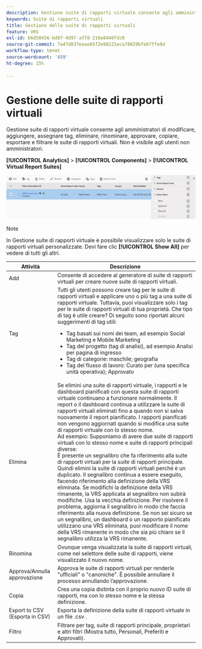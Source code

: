 ```yaml
---
description: Gestione suite di rapporti virtuale consente agli amministratori di modificare, aggiungere, assegnare tag, eliminare, rinominare, approvare, copiare, esportare e filtrare le suite di rapporti virtuali. Non è visibile agli utenti non amministratori.
keywords: Suite di rapporti virtuali
title: Gestione delle suite di rapporti virtuali
feature: VRS
exl-id: b6d58456-bd07-4d97-aff8-216e8440fdc0
source-git-commit: 7a47d837eeae65f2e98123aca78029bfeb7ffe9d
workflow-type: tm+mt
source-wordcount: '459'
ht-degree: 15%

---
```


# Gestione delle suite di rapporti virtuali

Gestione suite di rapporti virtuale consente agli amministratori di modificare, aggiungere, assegnare tag, eliminare, rinominare, approvare, copiare, esportare e filtrare le suite di rapporti virtuali. Non è visibile agli utenti non amministratori.

**[!UICONTROL Analytics]** > **[!UICONTROL Components]** > **[!UICONTROL Virtual Report Suites]**

![](assets/vrs-manage.png)

>[!NOTE]
>
>In Gestione suite di rapporti virtuale è possibile visualizzare solo le suite di rapporti virtuali personalizzate. Devi fare clic **[!UICONTROL Show All]** per vedere di tutti gli altri.

| Attività | Descrizione |
| --- | --- |
| Add | Consente di accedere al generatore di suite di rapporti virtuali per creare nuove suite di rapporti virtuali. |
| Tag | Tutti gli utenti possono creare tag per le suite di rapporti virtuali e applicare uno o più tag a una suite di rapporti virtuale. Tuttavia, puoi visualizzare solo i tag per le suite di rapporti virtuali di tua proprietà. Che tipo di tag è utile creare? Di seguito sono riportati alcuni suggerimenti di tag utili:<ul><li>Tag basati sui nomi dei team, ad esempio Social Marketing e Mobile Marketing</li><li>Tag del progetto (tag di analisi), ad esempio Analisi per pagina di ingresso</li><li>Tag di categorie: maschile; geografia</li><li>Tag del flusso di lavoro: Curato per (una specifica unità operativa); Approvato</li></ul> |
| Elimina | Se elimini una suite di rapporti virtuale, i rapporti e le dashboard pianificati con questa suite di rapporti virtuale continuano a funzionare normalmente. Il report o il dashboard continua a utilizzare la suite di rapporti virtuali eliminati fino a quando non si salva nuovamente il report pianificato.  I rapporti pianificati non vengono aggiornati quando si modifica una suite di rapporti virtuale con lo stesso nome.<br>Ad esempio: Supponiamo di avere due suite di rapporti virtuali con lo stesso nome e suite di rapporti principali diverse:<br>È presente un segnalibro che fa riferimento alla suite di rapporti virtuali per la suite di rapporti principale. Quindi elimini la suite di rapporti virtuali perché è un duplicato. Il segnalibro continua a essere eseguito, facendo riferimento alla definizione della VRS eliminata. Se modifichi la definizione della VRS rimanente, la VRS applicata al segnalibro non subirà modifiche. Usa la vecchia definizione. Per risolvere il problema, aggiorna il segnalibro in modo che faccia riferimento alla nuova definizione. Se non sei sicuro se un segnalibro, un dashboard o un rapporto pianificato utilizzano una VRS eliminata, puoi modificare il nome della VRS rimanente in modo che sia più chiaro se il segnalibro utilizza la VRS rimanente. |
| Rinomina | Ovunque venga visualizzata la suite di rapporti virtuali, come nel selettore delle suite di rapporti, viene visualizzato il nuovo nome. |
| Approva/Annulla approvazione | Approva le suite di rapporti virtuali per renderle &quot;ufficiali&quot; o &quot;canoniche&quot;. È possibile annullare il processo annullando l’approvazione. |
| Copia | Crea una copia distinta con il proprio nuovo ID suite di rapporti, ma con lo stesso nome e la stessa definizione. |
| Export to CSV (Esporta in CSV) | Esporta la definizione della suite di rapporti virtuale in un file .csv . |
| Filtro | Filtrare per tag, suite di rapporti principale, proprietari e altri filtri (Mostra tutto, Personali, Preferiti e Approvati). |
